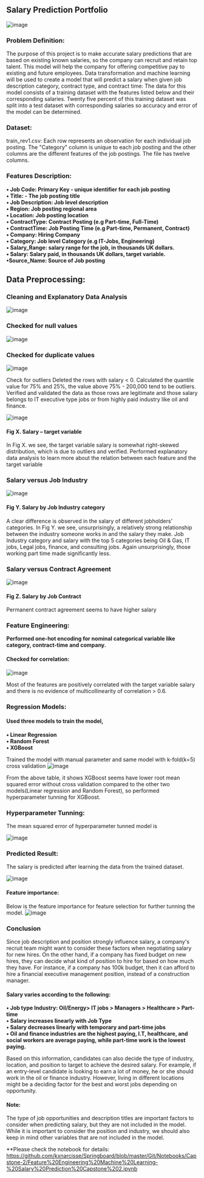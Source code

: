 ## Salary Prediction Portfolio
![image](https://user-images.githubusercontent.com/77252878/133911555-aeb08450-cf2d-48f4-ba9b-70c6a620114c.png)


### Problem Definition:

The purpose of this project is to make accurate salary predictions that are based on existing known salaries, so the company can recruit and retain top talent. This model will help the company for offering competitive pay to existing and future employees. 
Data transformation and machine learning will be used to create a model that will predict a salary when given job description category, contract type, and contract time:
The data for this model consists of a training dataset with the features listed below and their corresponding salaries. Twenty five percent of this training dataset was split into a test dataset with corresponding salaries so accuracy and error of the model can be determined. 

### Dataset:

train_rev1.csv: Each row represents an observation for each individual job posting. The "Category" column is unique to each job posting and the other columns are the different features of the job postings. The file has twelve columns.

### Features Description:

**•	Job Code: Primary Key - unique identifier for each job posting**    
**•	Title: - The job posting title**    
**•	Job Description: Job level description**    
**•	Region: Job posting regional area**   
**•	Location: Job posting location**    
**•	ContractType: Contract Posting (e.g Part-time, Full-Time)**   
**•	ContractTime: Job Posting Time (e.g Part-time, Permanent, Contract)**   
**•	Company: Hiring Company**   
**•	Category: Job level Category (e.g IT-Jobs, Engineering)**   
**•	Salary_Range: salary range for the job, in thousands UK dollars.**  
**•	Salary: Salary paid, in thousands UK dollars, target variable.**    
**•Source_Name: Source of Job posting** 

## Data Preprocessing:

### Cleaning and Explanatory Data Analysis
![image](https://user-images.githubusercontent.com/77252878/133901449-c0e15da9-b498-4e4e-85b4-ced3ba1dd2e1.png)

### Checked for null values
![image](https://user-images.githubusercontent.com/77252878/133902382-880a7642-de6a-4019-b6a8-7793c3052252.png)
### Checked for duplicate values
![image](https://user-images.githubusercontent.com/77252878/133903045-4705b330-a40b-4fc1-8aa0-245cb6f2ab29.png)

Check for outliers Deleted the rows with salary < 0. Calculated the quantile value for 75% and 25%, the value above 75% - 200,000 tend to be outliers. Verified and validated the data as those rows are legitimate and those salary belongs to IT executive type jobs or from highly paid industry like oil and finance.

![image](https://user-images.githubusercontent.com/77252878/133904032-71eb83b3-3c06-40da-ac74-c4c0e496d139.png)

#### Fig X.     Salary – target variable

In Fig X. we see, the target variable salary is somewhat right-skewed distribution, which is due to outliers and verified.
Performed explanatory data analysis to learn more about the relation between each feature and the target variable

### Salary versus Job Industry
![image](https://user-images.githubusercontent.com/77252878/133905204-bce43e3d-a9d2-44b8-932f-50bf5570a5dd.png)

#### Fig Y.     Salary by Job Industry category
A clear difference is observed in the salary of different jobholders’ categories.  In Fig Y. we see, unsurprisingly,  a relatively strong relationship between the industry someone works in and the salary they make. Job Industry category and salary with the top 5 categories being Oil & Gas, IT jobs, Legal jobs, finance, and consulting jobs. Again unsurprisingly, those working part time made significantly less.

### Salary versus Contract Agreement
![image](https://user-images.githubusercontent.com/77252878/133905273-394a892e-0734-4004-82e2-5c7df3cdf377.png)
#### Fig Z.   Salary by Job Contract
Permanent contract agreement seems to have higher salary

### Feature Engineering:

**Performed one-hot encoding for nominal categorical variable like category, contract-time and company.**

#### Checked for correlation:
![image](https://user-images.githubusercontent.com/77252878/133905406-1cea576d-19da-43f0-b29c-b8baed7ebab9.png)

Most of the features are positively correlated with the target variable salary and there is no evidence of multicollinearity of correlation > 0.6.

### Regression Models:

#### Used three models to train the model,
**•	Linear Regression**  
**•	Random Forest**     
**•	XGBoost**     

Trained the model with manual parameter and same model with k-fold(k=5) cross validation
![image](https://user-images.githubusercontent.com/77252878/133905506-44b867f5-c986-43ed-b392-5a14cbf5e32b.png)

From the above table, it shows XGBoost seems have lower root mean squared error without cross validation compared to the other two models(Linear regression and Random Forest), so performed hyperparameter tunning for XGBoost.
### Hyperparameter Tunning:
The mean squared error of hyperparameter tunned model is

![image](https://user-images.githubusercontent.com/77252878/133905541-86dfc753-a477-4f9a-90d7-f7e1b64fbc2b.png)
### Predicted Result:
The salary is predicted after learning the data from the trained dataset.

![image](https://user-images.githubusercontent.com/77252878/133905572-4137d715-b458-4399-9d82-5fd4a65741c6.png)
#### Feature importance:
Below is the feature importance for feature selection for further tunning the model.
![image](https://user-images.githubusercontent.com/77252878/133905642-cff56c14-ad36-4e0b-b4f0-e34b49e6f701.png)

### Conclusion

Since job description and position strongly influence salary, a company's recruit team might want to consider these factors when negotiating salary for new hires. On the other hand, if a company has fixed budget on new hires, they can decide what kind of position to hire for based on how much they have. For instance, if a company has 100k  budget, then it can afford to hire a financial executive management position, instead of a construction manager.

#### Salary varies according to the following:

**•	Job type Industry: Oil/Energy> IT jobs > Managers > Healthcare > Part-time**   
**•	Salary increases linearly with Job Type**   
**•	Salary decreases linearly with temporary and part-time jobs**   
**•	Oil and finance industries are the highest paying, I.T, healthcare, and social workers are average paying, while part-time work is the lowest paying.**   

Based on this information, candidates can also decide the type of industry, location, and position to target to achieve the desired salary. For example, if an entry-level candidate is looking to earn a lot of money, he or she should work in the oil or finance industry. However, living in different locations might be a deciding factor for the best and worst jobs depending on opportunity.

#### Note:
The type of job opportunities and description titles are important factors to consider when predicting salary, but they are not included in the model. While it is important to consider the position and industry, we should also keep in mind other variables that are not included in the model.

**Please check the notebook for details: https://github.com/kxnarcisse/Springboard/blob/master/Git/Notebooks/Capstone-2/Feature%20Engineering%20Machine%20Learning-%20Salary%20Prediction%20Capstone%202.ipynb



























